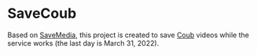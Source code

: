 # SaveCoub

Based on [SaveMedia](https://github.com/defder-su/SaveMedia), this project is created to save [Coub](https://coub.com) videos while the service works (the last day is March 31, 2022).
